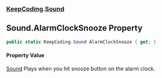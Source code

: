 ### [KeepCoding](KeepCoding.md 'KeepCoding').[Sound](KeepCoding_Sound.md 'KeepCoding.Sound')
## Sound.AlarmClockSnooze Property
```csharp
public static KeepCoding.Sound AlarmClockSnooze { get; }
```
#### Property Value
[Sound](KeepCoding_Sound.md 'KeepCoding.Sound')
Plays when you hit snooze button on the alarm clock.  

